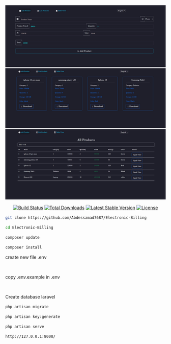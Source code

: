 <img src="https://github.com/Abdessamad7687/Electronic-Billing/blob/main/public/assets/images/demo.jpg" width="800" alt="Product Logo">
<img src="https://github.com/Abdessamad7687/Electronic-Billing/blob/main/public/assets/images/Cards.jpg" width="800" alt="Product Logo">

<img src="https://github.com/Abdessamad7687/Electronic-Billing/blob/main/public/assets/images/table.jpg" width="800" alt="Product Logo">

<p align="center">
<a href="https://github.com/laravel/framework/actions"><img src="https://github.com/laravel/framework/workflows/tests/badge.svg" alt="Build Status"></a>
<a href="https://packagist.org/packages/laravel/framework"><img src="https://img.shields.io/packagist/dt/laravel/framework" alt="Total Downloads"></a>
<a href="https://packagist.org/packages/laravel/framework"><img src="https://img.shields.io/packagist/v/laravel/framework" alt="Latest Stable Version"></a>
<a href="https://packagist.org/packages/laravel/framework"><img src="https://img.shields.io/packagist/l/laravel/framework" alt="License"></a>
</p>



```bash
git clone https://github.com/Abdessamad7687/Electronic-Billing
```


```bash
cd Electronic-Billing
```

```bash
composer update
```

```bash
composer install
```
<p> create new file .env  </p>
<br>
<p> copy .env.example in .env </p>
<br>
<p> Create database laravel </p>


```bash
php artisan migrate
```


```bash
php artisan key:generate
```

```bash
php artisan serve
```

```bash
http://127.0.0.1:8000/
```


